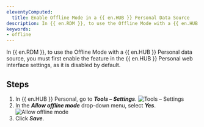 ```yaml
---
eleventyComputed:
  title: Enable Offline Mode in a {{ en.HUB }} Personal Data Source
description: In {{ en.RDM }}, to use the Offline Mode with a {{ en.HUB }} Personal data source, you must first enable the feature in the {{ en.HUB }} Personal web interface settings, as it is disabled by default.
keywords:
- offline
---
```

In {{ en.RDM }}, to use the Offline Mode with a {{ en.HUB }} Personal data source, you must first enable the feature in the {{ en.HUB }} Personal web interface settings, as it is disabled by default.

## Steps

1. In {{ en.HUB }} Personal, go to ***Tools – Settings***.
![Tools – Settings](https://webdevolutions.azureedge.net/docs/en/kb/KB2147.png)
1. In the ***Allow offline mode*** drop-down menu, select ***Yes***.
![Allow offline mode](https://webdevolutions.azureedge.net/docs/en/kb/KB2148.png)
1. Click ***Save***.
